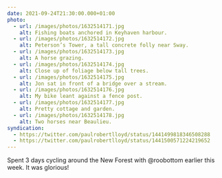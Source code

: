 ```yaml
---
date: 2021-09-24T21:30:00.000+01:00
photo:
  - url: /images/photos/1632514171.jpg
    alt: Fishing boats anchored in Keyhaven harbour.
  - url: /images/photos/1632514172.jpg
    alt: Peterson’s Tower, a tall concrete folly near Sway.
  - url: /images/photos/1632514173.jpg
    alt: A horse grazing.
  - url: /images/photos/1632514174.jpg
    alt: Close up of foliage below tall trees.
  - url: /images/photos/1632514175.jpg
    alt: Jon sat in front of a bridge over a stream.
  - url: /images/photos/1632514176.jpg
    alt: My bike leant against a fence post.
  - url: /images/photos/1632514177.jpg
    alt: Pretty cottage and garden.
  - url: /images/photos/1632514178.jpg
    alt: Two horses near Beaulieu.
syndication:
  - https://twitter.com/paulrobertlloyd/status/1441499818346508288
  - https://twitter.com/paulrobertlloyd/status/1441500571224219652
---
```

Spent 3 days cycling around the New Forest with @roobottom earlier this week. It was glorious!
